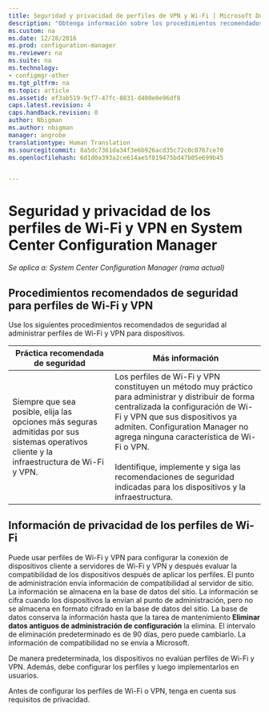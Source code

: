 ```yaml
---
title: Seguridad y privacidad de perfiles de VPN y Wi-Fi | Microsoft Docs
description: "Obtenga información sobre los procedimientos recomendados de seguridad para administrar perfiles de Wi-Fi y VPN de dispositivos en System Center Configuration Manager."
ms.custom: na
ms.date: 12/28/2016
ms.prod: configuration-manager
ms.reviewer: na
ms.suite: na
ms.technology:
- configmgr-other
ms.tgt_pltfrm: na
ms.topic: article
ms.assetid: ef3ab519-9cf7-47fc-8831-d400e0e96df8
caps.latest.revision: 4
caps.handback.revision: 0
author: Nbigman
ms.author: nbigman
manager: angrobe
translationtype: Human Translation
ms.sourcegitcommit: 8a5dc7361da34f3e6b926acd35c72c0c0767ce70
ms.openlocfilehash: 6d1d0a393a2ce614ae5f819475bd47b05e699b45


---
```

# <a name="security-and-privacy-for-wi-fi-and-vpn-profiles-in-system-center-configuration-manager"></a>Seguridad y privacidad de los perfiles de Wi-Fi y VPN en System Center Configuration Manager

*Se aplica a: System Center Configuration Manager (rama actual)*

##  <a name="security-best-practices-for-wi-fi--and-vpn-profiles"></a>Procedimientos recomendados de seguridad para perfiles de Wi-Fi y VPN  
 Use los siguientes procedimientos recomendados de seguridad al administrar perfiles de Wi-Fi y VPN para dispositivos.  

|Práctica recomendada de seguridad|Más información|  
|----------------------------|----------------------|  
|Siempre que sea posible, elija las opciones más seguras admitidas por sus sistemas operativos cliente y la infraestructura de Wi-Fi y VPN.|Los perfiles de Wi-Fi y VPN constituyen un método muy práctico para administrar y distribuir de forma centralizada la configuración de Wi-Fi y VPN que sus dispositivos ya admiten. Configuration Manager no agrega ninguna característica de Wi-Fi o VPN.<br /><br /> Identifique, implemente y siga las recomendaciones de seguridad indicadas para los dispositivos y la infraestructura.|  

## <a name="privacy-information-for-wi-fi-profiles"></a>Información de privacidad de los perfiles de Wi-Fi  
 Puede usar perfiles de Wi-Fi y VPN para configurar la conexión de dispositivos cliente a servidores de Wi-Fi y VPN y después evaluar la compatibilidad de los dispositivos después de aplicar los perfiles. El punto de administración envía información de compatibilidad al servidor de sitio. La información se almacena en la base de datos del sitio. La información se cifra cuando los dispositivos la envían al punto de administración, pero no se almacena en formato cifrado en la base de datos del sitio. La base de datos conserva la información hasta que la tarea de mantenimiento **Eliminar datos antiguos de administración de configuración** la elimina. El intervalo de eliminación predeterminado es de 90 días, pero puede cambiarlo. La información de compatibilidad no se envía a Microsoft.  

 De manera predeterminada, los dispositivos no evalúan perfiles de Wi-Fi y VPN. Además, debe configurar los perfiles y luego implementarlos en usuarios.  

 Antes de configurar los perfiles de Wi-Fi o VPN, tenga en cuenta sus requisitos de privacidad.  



<!--HONumber=Dec16_HO5-->


